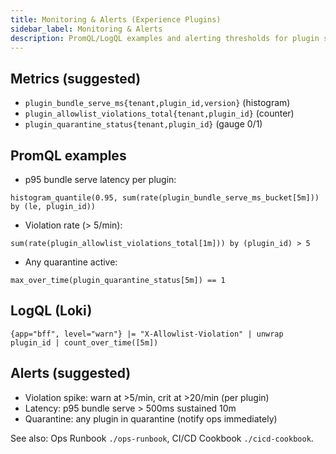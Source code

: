 ```yaml
---
title: Monitoring & Alerts (Experience Plugins)
sidebar_label: Monitoring & Alerts
description: PromQL/LogQL examples and alerting thresholds for plugin serve outcomes, allow-list violations, and quarantine events.
---
```


## Metrics (suggested)

- `plugin_bundle_serve_ms{tenant,plugin_id,version}` (histogram)
- `plugin_allowlist_violations_total{tenant,plugin_id}` (counter)
- `plugin_quarantine_status{tenant,plugin_id}` (gauge 0/1)

## PromQL examples

- p95 bundle serve latency per plugin:

```promql
histogram_quantile(0.95, sum(rate(plugin_bundle_serve_ms_bucket[5m])) by (le, plugin_id))
```

- Violation rate (> 5/min):

```promql
sum(rate(plugin_allowlist_violations_total[1m])) by (plugin_id) > 5
```

- Any quarantine active:

```promql
max_over_time(plugin_quarantine_status[5m]) == 1
```

## LogQL (Loki)

```logql
{app="bff", level="warn"} |= "X-Allowlist-Violation" | unwrap plugin_id | count_over_time([5m])
```

## Alerts (suggested)

- Violation spike: warn at >5/min, crit at >20/min (per plugin)
- Latency: p95 bundle serve > 500ms sustained 10m
- Quarantine: any plugin in quarantine (notify ops immediately)

See also: Ops Runbook `./ops-runbook`, CI/CD Cookbook `./cicd-cookbook`.

